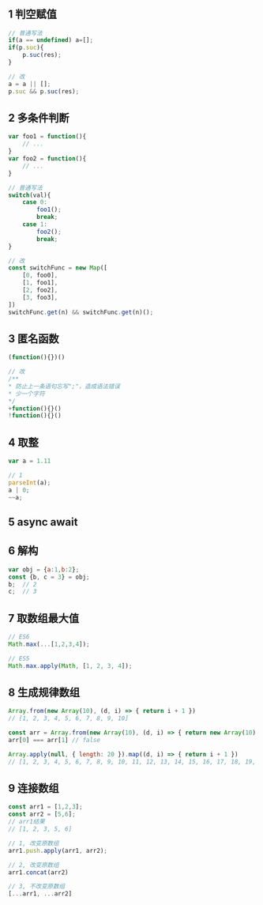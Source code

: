 #

## 1 判空赋值

```js
// 普通写法
if(a == undefined) a=[];
if(p.suc){
    p.suc(res);
}

// 改
a = a || [];
p.suc && p.suc(res);
```

## 2 多条件判断

```js
var foo1 = function(){
    // ...
}
var foo2 = function(){
    // ...
}

// 普通写法
switch(val){
    case 0:
        foo1();
        break;
    case 1:
        foo2();
        break;
}

// 改
const switchFunc = new Map([
    [0, foo0],
    [1, foo1],
    [2, foo2],
    [3, foo3],
])
switchFunc.get(n) && switchFunc.get(n)();
```

## 3 匿名函数

```js
(function(){})()

// 改
/**
* 防止上一条语句忘写";"，造成语法错误
* 少一个字符
*/
+function(){}()
!function(){}()
```

## 4 取整

```js
var a = 1.11

// 1
parseInt(a);
a | 0;
~~a;
```

## 5 async await

## 6 解构

```js
var obj = {a:1,b:2};
const {b, c = 3} = obj;
b;  // 2
c;  // 3
```

## 7 取数组最大值

```js
// ES6
Math.max(...[1,2,3,4]);

// ES5
Math.max.apply(Math, [1, 2, 3, 4]);
```

## 8 生成规律数组

```js
Array.from(new Array(10), (d, i) => { return i + 1 })
// [1, 2, 3, 4, 5, 6, 7, 8, 9, 10]
```

```js
const arr = Array.from(new Array(10), (d, i) => { return new Array(10).fill(0) })
arr[0] === arr[1] // false
```

```js
Array.apply(null, { length: 20 }).map((d, i) => { return i + 1 })
// [1, 2, 3, 4, 5, 6, 7, 8, 9, 10, 11, 12, 13, 14, 15, 16, 17, 18, 19, 20]
```

## 9 连接数组

```js
const arr1 = [1,2,3];
const arr2 = [5,6];
// arr1结果
// [1, 2, 3, 5, 6]

// 1, 改变原数组
arr1.push.apply(arr1, arr2);

// 2, 改变原数组
arr1.concat(arr2)

// 3, 不改变原数组
[...arr1, ...arr2]
```
